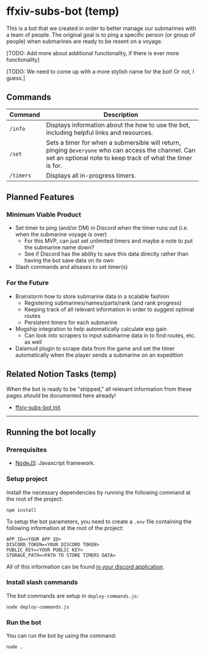 # ffxiv-subs-bot (temp)
This is a bot that we created in order to better manage our submarines with a team of people. The original goal is to ping a specific person (or group of people) when submarines are ready to be resent on a voyage.

[TODO: Add more about additional functionality, if there is ever more functionality]

[TODO: We need to come up with a more stylish name for the bot! Or not, I guess.]

## Commands
| Command      | Description |
| ------------ | ----------- |
| `/info` | Displays information about the how to use the bot, including helpful links and resources. |
| `/set` | Sets a timer for when a submersible will return, pinging `@everyone` who can access the channel. Can set an optional note to keep track of what the timer is for. |
| `/timers` | Displays all in-progress timers. |

## Planned Features
### Minimum Viable Product
- Set timer to ping (and/or DM) in Discord when the timer runs out (i.e. when the submarine voyage is over)
  - For this MVP, can just set unlimited timers and maybe a note to put the submarine name down? 
  - See if Discord has the ability to save this data directly rather than having the bot save data on its own
- Slash commands and alisases to set timer(s)

### For the Future
- Brainstorm how to store submarine data in a scalable fashion
  - Registering submarines/names/parts/rank (and rank progress)
  - Keeping track of all relevant information in order to suggest optimal routes
  - Persistent timers for each submarine
- Mogship integration to help automatically calculate exp gain
  - Can look into scrapers to input submarine data in to find routes, etc. as well
- Dalamud plugin to scrape data from the game and set the timer automatically when the player sends a submarine on an expedition

## Related Notion Tasks (temp)
When the bot is ready to be "shipped," all relevant information from these pages _should_ be documented here already!
- [ffxiv-subs-bot init](https://www.notion.so/snowhawkeye/ffxiv-subs-bot-init-fe036afba3704ccabf325626648b3ca8?pvs=4)

---

## Running the bot locally

### Prerequisites

- [NodeJS](https://nodejs.org/en/download): Javascript framework.

### Setup project

Install the necessary dependencies by running the following command at the root of the project:

```
npm install
```

To setup the bot parameters, you need to create a `.env` file containing the following information at the root of the project:

```
APP_ID=<YOUR APP ID>
DISCORD_TOKEN=<YOUR DISCORD TOKEN>
PUBLIC_KEY=<YOUR PUBLIC KEY>
STORAGE_PATH=<PATH TO STORE TIMERS DATA>
```

All of this information can be found [in your discord application](https://discord.com/developers/applications/).

### Install slash commands

The bot commands are setup in `deploy-commands.js`:

```
node deploy-commands.js
```

### Run the bot

You can run the bot by using the command:

```
node .
```
